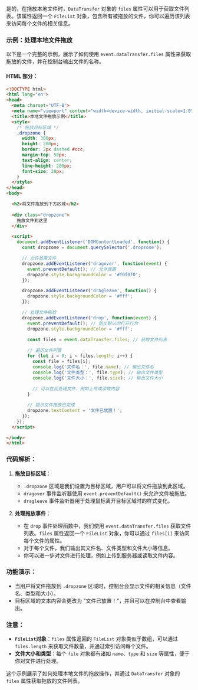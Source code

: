 是的，在拖放本地文件时，`DataTransfer` 对象的 `files` 属性可以用于获取文件列表。该属性返回一个 `FileList` 对象，包含所有被拖放的文件，你可以遍历该列表来访问每个文件的相关信息。

### 示例：处理本地文件拖放

以下是一个完整的示例，展示了如何使用 `event.dataTransfer.files` 属性来获取拖放的文件，并在控制台输出文件的名称。

#### HTML 部分：

```html
<!DOCTYPE html>
<html lang="en">
<head>
  <meta charset="UTF-8">
  <meta name="viewport" content="width=device-width, initial-scale=1.0">
  <title>本地文件拖放示例</title>
  <style>
    /* 拖放目标区域 */
    .dropzone {
      width: 300px;
      height: 200px;
      border: 2px dashed #ccc;
      margin-top: 50px;
      text-align: center;
      line-height: 200px;
      font-size: 20px;
    }
  </style>
</head>
<body>

  <h2>将文件拖放到下方区域</h2>
  
  <div class="dropzone">
    拖放文件到这里
  </div>

  <script>
    document.addEventListener('DOMContentLoaded', function() {
      const dropzone = document.querySelector('.dropzone');

      // 允许放置文件
      dropzone.addEventListener('dragover', function(event) {
        event.preventDefault(); // 允许放置
        dropzone.style.backgroundColor = '#f0f0f0';
      });

      dropzone.addEventListener('dragleave', function() {
        dropzone.style.backgroundColor = '#fff';
      });

      // 处理文件拖放
      dropzone.addEventListener('drop', function(event) {
        event.preventDefault(); // 防止默认的打开行为
        dropzone.style.backgroundColor = '#fff';
        
        const files = event.dataTransfer.files; // 获取文件列表

        // 遍历文件列表
        for (let i = 0; i < files.length; i++) {
          const file = files[i];
          console.log('文件名：', file.name); // 输出文件名
          console.log('文件类型：', file.type); // 输出文件类型
          console.log('文件大小：', file.size); // 输出文件大小
          
          // 可以在此处理文件，例如上传或读取内容
        }

        // 提示文件拖放已完成
        dropzone.textContent = '文件已放置！';
      });
    });
  </script>

</body>
</html>
```

### 代码解析：

1. **拖放目标区域**：
    
    - `.dropzone` 区域是我们设置为目标区域，用户可以将文件拖放到此区域。
    - `dragover` 事件监听器使用 `event.preventDefault()` 来允许文件被拖放。
    - `dragleave` 事件监听器用于处理鼠标离开目标区域时的样式变化。
2. **处理拖放事件**：
    
    - 在 `drop` 事件处理函数中，我们使用 `event.dataTransfer.files` 获取文件列表。`files` 属性返回一个 `FileList` 对象，你可以通过 `files[i]` 来访问每个文件的属性。
    - 对于每个文件，我们输出其文件名、文件类型和文件大小等信息。
    - 你可以进一步对文件进行处理，例如上传到服务器或读取文件内容。

### 功能演示：

- 当用户将文件拖放到 `.dropzone` 区域时，控制台会显示文件的相关信息（文件名、类型和大小）。
- 目标区域的文本内容会更改为 "文件已放置！"，并且可以在控制台中查看输出。

### 注意：

- **`FileList`对象**：`files` 属性返回的 `FileList` 对象类似于数组，可以通过 `files.length` 来获取文件数量，并通过索引访问每个文件。
- **文件大小和类型**：每个 `file` 对象都有诸如 `name`、`type` 和 `size` 等属性，便于你对文件进行处理。

这个示例展示了如何处理本地文件的拖放操作，并通过 `DataTransfer` 对象的 `files` 属性获取拖放的文件列表。